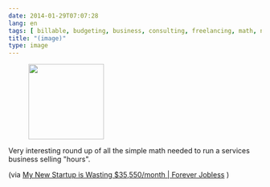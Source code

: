 ```yaml
---
date: 2014-01-29T07:07:28
lang: en
tags: [ billable, budgeting, business, consulting, freelancing, math, negotiation, proposals, rates, services ]
title: "(image)"
type: image
---
```


<figure>
<a
href="https://hugo.ferreira.cc/very-interesting-round-up-of-all-the-simple-math/attachment/203/"
rel="attachment"><img
src="/wp-content/uploads/2014/01/tumblr_n0638uv5YO1qz82meo1_1280-150x150.jpg"
width="150" height="150" /></a></figure>

Very interesting round up of all the simple math needed to run a
services business selling "hours".

(via [My New Startup is Wasting \$35,550/month  |  Forever
Jobless](http://foreverjobless.com/my-new-startup-is-losing-35550month/)
)

